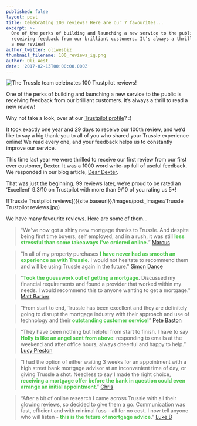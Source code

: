 ```yaml
---
published: false
layout: post
title: Celebrating 100 reviews! Here are our 7 favourites...
excerpt: >-
  One of the perks of building and launching a new service to the public is
  receiving feedback from our brilliant customers. It’s always a thrill to read
  a new review!
author_twitter: oliwesbiz
thumbnail_filename: 100_reviews_ig.png
author: Oli West
date: '2017-02-13T00:00:00.000Z'
---
```

![The Trussle team celebrates 100 Trustpilot reviews!]({{site.baseurl}}/images/post_images/100_reviews_blog.png)

One of the perks of building and launching a new service to the public is receiving feedback from our brilliant customers. It’s always a thrill to read a new review!

Why not take a look, over at our [Trustpilot profile](https://www.trustpilot.com/review/trussle.com)? :)

It took exactly one year and 29 days to receive our 100th review, and we’d like to say a big thank-you to all of you who shared your Trussle experience online! We read every one, and your feedback helps us to constantly improve our service.

This time last year we were thrilled to receive our first review from our first ever customer, Dexter. It was a 1000 word write-up full of useful feedback. We responded in our blog article, [Dear Dexter](https://trussle.com/blog/dear-dexter).

That was just the beginning. 99 reviews later, we’re proud to be rated an ‘Excellent’ 9.3/10 on Trustpilot with more than 9/10 of you rating us 5*!

![Trussle Trustpilot reviews]({{site.baseurl}}/images/post_images/Trussle Trustpilot reviews.jpg)

We have many favourite reviews. Here are some of them…

> “We've now got a shiny new mortgage thanks to Trussle. And despite being first time buyers, self employed, and in a rush, it was still **<span style="color:#4AC64A">less stressful than some takeaways I've ordered online.</span>**” [Marcus](https://www.trustpilot.com/reviews/5879ec6d8a103103cc1b209a)

> "In all of my property purchases **<span style="color:#4AC64A">I have never had as smooth an experience as with Trussle</span>**. I would not hesitate to recommend them and  will be using Trussle again in the future." [Simon Dance](https://www.trustpilot.com/reviews/5888b3e37b45660ac890214d)

> "**<span style="color:#4AC64A">Took the guesswork out of getting a mortgage</span>**. Discussed my financial requirements and found a provider that worked within my needs. I would recommend this to anyone wanting to get a mortgage." [Matt Barber](https://www.trustpilot.com/reviews/586e648c8a10310b701d49fe)

> “From start to end, Trussle has been excellent and they are definitely going to disrupt the mortgage industry with their approach and use of technology and their **<span style="color:#4AC64A">outstanding customer service!**</span>” [Pete Baston](https://www.trustpilot.com/reviews/584fd90590ef76043c793ec1)

> “They have been nothing but helpful from start to finish. I have to say **<span style="color:#4AC64A">Holly is like an angel sent from above</span>**: responding to emails at the weekend and after office hours, always cheerful and happy to help.” [Lucy Preston](https://www.trustpilot.com/reviews/57f7a9c719774d0804fdfdbc)

> “I had the option of either waiting 3 weeks for an appointment with a high street bank mortgage advisor at an inconvenient time of day, or giving Trussle a shot. Needless to say I made the right choice, **<span style="color:#4AC64A">receiving a mortgage offer before the bank in question could even arrange an initial appointment</span>**.” [Chris](https://www.trustpilot.com/reviews/579fc2050000ff000976d8e1)

> “After a bit of online research I came across Trussle with all their glowing reviews, so decided to give them a go. Communication was fast, efficient and with minimal fuss - all for no cost. I now tell anyone who will listen - **<span style="color:#4AC64A">this is the future of mortgage advice</span>**.” [Luke B](https://www.trustpilot.com/reviews/5818ae90827ad309ecf9faab)